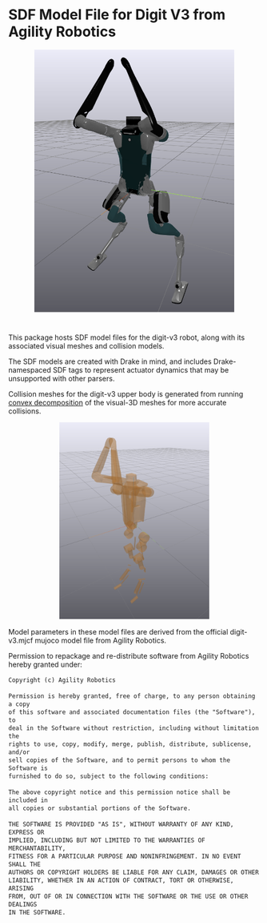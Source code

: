 # SDF Model File for Digit V3 from Agility Robotics

<p align="center">
  <img src="./readme/digit_screenshot.png" alt="digit_visual_mesh" width="400"/>
</p>

#

This package hosts SDF model files for the digit-v3 robot, along with its associated visual meshes and collision models. 

The SDF models are created with Drake in mind, and includes Drake-namespaced SDF tags to represent actuator dynamics that may be unsupported with other parsers.

Collision meshes for the digit-v3 upper body is generated from running [convex decomposition](https://github.com/gizatt/convex_decomp_to_sdf) of the visual-3D meshes for more accurate collisions.

<p align="center">
    <img src="./readme/digit_collision.png" alt="digit_collision_mesh" width="300">
</p>

Model parameters in these model files are derived from the official digit-v3.mjcf mujoco model file from Agility Robotics. 

Permission to repackage and re-distribute software from Agility Robotics hereby granted under: 

```
Copyright (c) Agility Robotics

Permission is hereby granted, free of charge, to any person obtaining a copy
of this software and associated documentation files (the "Software"), to
deal in the Software without restriction, including without limitation the
rights to use, copy, modify, merge, publish, distribute, sublicense, and/or
sell copies of the Software, and to permit persons to whom the Software is
furnished to do so, subject to the following conditions:

The above copyright notice and this permission notice shall be included in
all copies or substantial portions of the Software.

THE SOFTWARE IS PROVIDED "AS IS", WITHOUT WARRANTY OF ANY KIND, EXPRESS OR
IMPLIED, INCLUDING BUT NOT LIMITED TO THE WARRANTIES OF MERCHANTABILITY,
FITNESS FOR A PARTICULAR PURPOSE AND NONINFRINGEMENT. IN NO EVENT SHALL THE
AUTHORS OR COPYRIGHT HOLDERS BE LIABLE FOR ANY CLAIM, DAMAGES OR OTHER
LIABILITY, WHETHER IN AN ACTION OF CONTRACT, TORT OR OTHERWISE, ARISING
FROM, OUT OF OR IN CONNECTION WITH THE SOFTWARE OR THE USE OR OTHER DEALINGS
IN THE SOFTWARE.
```